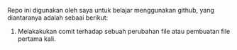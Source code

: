 Repo ini digunakan oleh saya untuk belajar menggunakan github, yang diantaranya adalah sebaai berikut:
1. Melakakukan comit terhadap sebuah perubahan file atau pembuatan file pertama kali.
